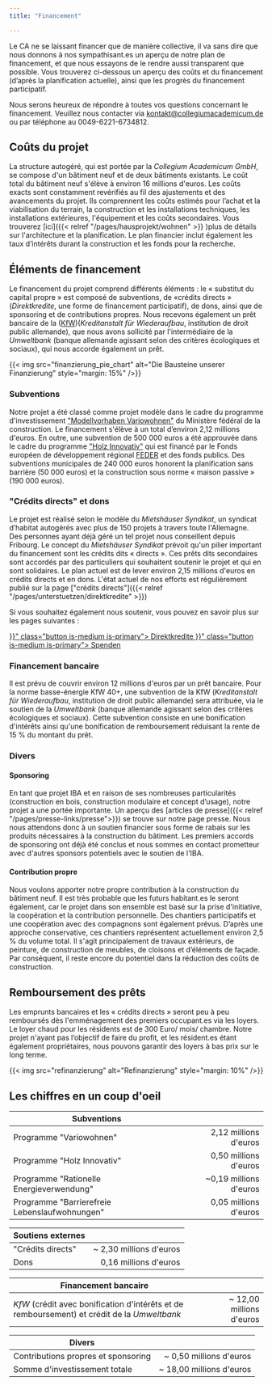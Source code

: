 ```yaml
---
title: "Financement"

---
```


Le CA ne se laissant financer que de manière collective, il va sans dire que nous donnons à nos sympathisant.es un aperçu de notre plan de financement, et que nous essayons de le rendre aussi transparent que possible. Vous trouverez ci-dessous un aperçu des coûts et du financement (d’après la planification actuelle), ainsi que les progrès du financement participatif.

Nous serons heureux de répondre à toutes vos questions concernant le financement. Veuillez nous contacter via
[kontakt@collegiumacademicum.de](mailto:kontakt@collegiumacademicum.de)
ou par téléphone au 0049-6221-6734812.

## Coûts du projet

La structure autogéré, qui est portée par la _Collegium Academicum GmbH_, se compose d'un bâtiment neuf et de deux bâtiments existants. Le coût total du bâtiment neuf s'élève à environ 16 millions d'euros. Les coûts exacts sont constamment revérifiés au fil des ajustements et des avancements du projet. Ils comprennent les coûts estimés pour l’achat et la viabilisation du terrain, la construction et les installations techniques, les installations extérieures, l'équipement et les coûts secondaires. Vous trouverez
[ici]({{< relref "/pages/hausprojekt/wohnen"  >}} )plus de détails sur l'architecture et la planification. Le plan financier inclut également les taux d’intérêts durant la construction et les fonds pour la recherche.

## Éléments de financement

Le financement du projet comprend différents éléments : le « substitut du capital propre » est composé de subventions, de «crédits directs » (_Direktkredite_, une forme de financement participatif), de dons, ainsi que de sponsoring et de contributions propres. Nous recevons également un prêt bancaire de la ([KfW](https://de.wikipedia.org/wiki/KfW))(_Kreditanstalt für Wiederaufbau_, institution de droit public allemande),
que nous avons sollicité par l'intermédiaire de la _Umweltbank_ (banque allemande agissant selon des critères écologiques et sociaux), qui nous accorde également un prêt.

{{< img src="finanzierung_pie_chart" alt="Die Bausteine unserer Finanzierung" style="margin: 15%" />}}

### Subventions

Notre projet a été classé comme projet modèle dans le cadre du programme d'investissement ["Modellvorhaben
Variowohnen"](https://www.forschungsinitiative.de/variowohnungen/06-foerderprogramm/)
du Ministère fédéral de la construction. Le financement s'élève à un total d’environ 2,12 millions d'euros. En outre, une subvention de 500 000 euros a été approuvée dans le cadre du programme ["Holz
Innovativ"](https://efre-bw.de/foerderaufruf/aufruf-zum-foerderprogramm-holz-innovativ/)
qui est financé par le Fonds européen de développement régional [FEDER](https://ec.europa.eu/regional_policy/de/funding/erdf/)  et des fonds publics. Des subventions municipales de 240 000 euros honorent la planification sans barrière (50 000 euros) et la construction sous norme « maison passive » (190 000 euros).

### "Crédits directs" et dons

Le projet est réalisé selon le modèle du _Mietshäuser Syndikat_, un syndicat d’habitat autogérés avec plus de 150 projets à travers toute l'Allemagne. Des personnes ayant déjà géré un tel projet nous conseillent depuis Fribourg. Le concept du _Mietshäuser Syndikat_ prévoit qu'un pilier important du financement sont les crédits dits « directs ». Ces prêts dits secondaires sont accordés par des particuliers qui souhaitent soutenir le projet et qui en sont solidaires. Le plan actuel est de lever environ 2,15 millions d'euros en crédits directs et en dons. L'état actuel de nos efforts est régulièrement publié sur la page ["crédits directs"]({{< relref "/pages/unterstuetzen/direktkredite" >}})

Si vous souhaitez également nous soutenir, vous pouvez en savoir plus sur les pages suivantes :

<div class="buttons is-centered">
    <a href="{{< relref "/pages/unterstuetzen/direktkredite" >}}" class="button is-medium is-primary">
        <span class="icon">
            <i class="fas fa-hand-holding-heart"></i>
        </span>
        <span>Direktkredite</span>
    </a>
    <a href="{{< relref "/pages/unterstuetzen/spenden" >}}" class="button is-medium is-primary">
        <span class="icon">
            <i class="fas fa-hand-holding-heart"></i>
        </span>
        <span>Spenden</span>
    </a>
</div>

### Financement bancaire

Il est prévu de couvrir environ 12 millions d'euros par un prêt bancaire. Pour la norme basse-énergie KfW 40+, une subvention de la KfW (_Kreditanstalt für Wiederaufbau_, institution de droit public allemande) sera attribuée, via le soutien de la _Umweltbank_ (banque allemande agissant selon des critères écologiques et sociaux). Cette subvention consiste en une bonification d'intérêts ainsi qu'une bonification de remboursement réduisant la rente de 15 % du montant du prêt.

### Divers



#### Sponsoring

En tant que projet IBA et en raison de ses nombreuses particularités (construction en bois, construction modulaire et concept d’usage), notre projet a une portée importante. Un aperçu des [articles de presse]({{< relref "/pages/presse-links/presse">}}) se trouve sur notre page presse. Nous nous attendons donc à un soutien financier sous forme de rabais sur les produits nécessaires à la construction du bâtiment. Les premiers accords de sponsoring ont déjà été conclus et nous sommes en contact prometteur avec d'autres sponsors potentiels avec le soutien de l'IBA.

#### Contribution propre

Nous voulons apporter notre propre contribution à la construction du bâtiment neuf. Il est très probable que les futurs habitant.es le seront également, car le projet dans son ensemble est basé sur la prise d'initiative, la coopération et la contribution personnelle. Des chantiers participatifs et une coopération avec des compagnons sont également prévus. D’après une approche conservative, ces chantiers représentent actuellement environ 2,5 % du volume total. Il s'agit principalement de travaux extérieurs, de peinture, de construction de meubles, de cloisons et d’éléments de façade. Par conséquent, il reste encore du potentiel dans la  réduction des coûts de construction.

## Remboursement des prêts

Les emprunts bancaires et les « crédits directs » seront peu à peu remboursés dès l'emménagement des premiers occupant.es via les loyers. Le loyer chaud pour les résidents est de 300 Euro/ mois/ chambre. Notre projet n'ayant pas l’objectif de faire du profit, et les résident.es étant également propriétaires, nous pouvons garantir des loyers à bas prix sur le long terme.

{{< img src="refinanzierung" alt="Refinanzierung" style="margin: 10%" />}}

## Les chiffres en un coup d'oeil

Subventions | |
--- | ---:
Programme "Variowohnen" | 2,12 millions d'euros
Programme "Holz Innovativ" | 0,50 millions d'euros
Programme "Rationelle Energieverwendung" | ~0,19 millions d'euros
Programme "Barrierefreie Lebenslaufwohnungen" | 0,05 millions d'euros

Soutiens externes | |
--- | ---:
"Crédits directs" | ~ 2,30 millions d'euros
Dons | 0,16 millions d'euros

Financement bancaire | |
--- | ---:
_KfW_ (crédit avec bonification d'intérêts et de remboursement) et crédit de la _Umweltbank_ | ~ 12,00 millions d'euros

Divers | |
--- | ---:
Contributions propres et sponsoring| ~ 0,50 millions d'euros
Somme d'investissement totale | ~ 18,00 millions d'euros
